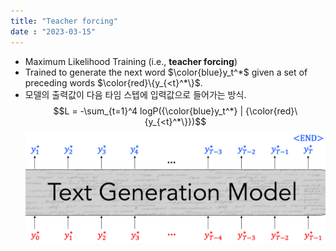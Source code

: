 ```yaml
---
title: "Teacher forcing"
date : "2023-03-15"
---
```

- Maximum Likelihood Training (i.e., **teacher forcing**)
- Trained to generate the next word $\color{blue}y_t^*$ given a set of preceding words $\color{red}\{y_{<t}^*\}$.
- 모델의 출력값이 다음 타임 스텝에 입력값으로 들어가는 방식.
	  $$L = -\sum_{t=1}^4 logP({\color{blue}y_t^*} | {\color{red}\{y_{<t}^*\}})$$![](스크린샷%202023-03-15%20오전%2012.26.09.png)